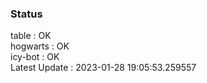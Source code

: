 ### Status


table : OK  
hogwarts : OK  
icy-bot : OK  
Latest Update : 2023-01-28 19:05:53.259557
